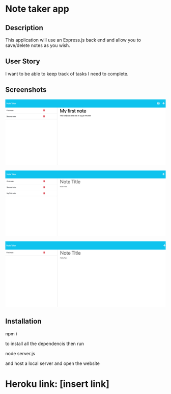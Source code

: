 # Note taker app

## Description

This application will use an Express.js back end and allow you to save/delete notes as you wish.

## User Story

I want to be able to keep track of tasks I need to complete.

## Screenshots 

![First note](/routes/public/assets/images/firstnote.png)

![Saved note](/routes/public/assets/images/savednote.png)

![Deleted note](/routes/public/assets/images/deletednote.png)

## Installation 

npm i  

to install all the dependencis then run

node server.js 

and host a local server and open the website

# Heroku link: [insert link]